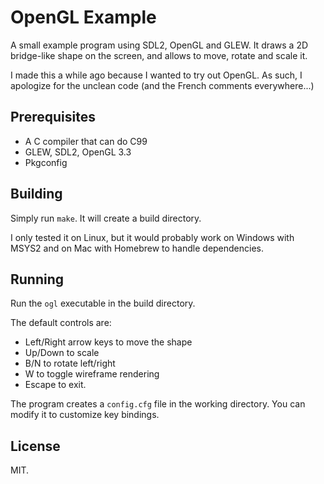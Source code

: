 # OpenGL Example

A small example program using SDL2, OpenGL and GLEW.
It draws a 2D bridge-like shape on the screen, and allows to move, rotate and scale it.

I made this a while ago because I wanted to try out OpenGL.
As such, I apologize for the unclean code (and the French comments everywhere...)

## Prerequisites

* A C compiler that can do C99
* GLEW, SDL2, OpenGL 3.3
* Pkgconfig

## Building

Simply run `make`. It will create a build directory.

I only tested it on Linux, but it would probably work on Windows with MSYS2 and on Mac with Homebrew to handle dependencies.

## Running

Run the `ogl` executable in the build directory.

The default controls are:
* Left/Right arrow keys to move the shape
* Up/Down to scale
* B/N to rotate left/right
* W to toggle wireframe rendering
* Escape to exit.

The program creates a `config.cfg` file in the working directory. You can modify it to customize key bindings.

## License

MIT.

